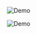 ![Demo](https://github.com/bydyas/next-blog/assets/74198494/48f3170e-a63c-4f4b-98cf-e782b6c4133f)

![Demo](https://github.com/bydyas/next-blog/assets/74198494/d3d5ebbe-847b-4d5b-953a-68d8b983c959)
